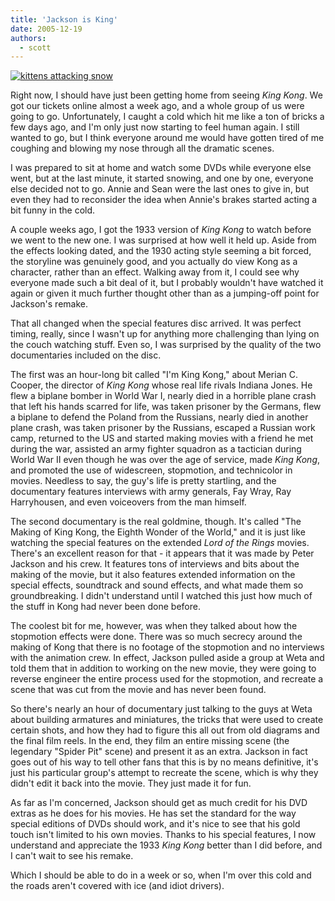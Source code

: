```yaml
---
title: 'Jackson is King'
date: 2005-12-19
authors:
  - scott
---
```


[![kittens attacking snow](/images/kittens/IMG_3067.jpg)](/images/kittens/IMG_3067.jpg)

Right now, I should have just been getting home from seeing _King Kong_. We got our tickets online almost a week ago, and a whole group of us were going to go. Unfortunately, I caught a cold which hit me like a ton of bricks a few days ago, and I'm only just now starting to feel human again. I still wanted to go, but I think everyone around me would have gotten tired of me coughing and blowing my nose through all the dramatic scenes.

I was prepared to sit at home and watch some DVDs while everyone else went, but at the last minute, it started snowing, and one by one, everyone else decided not to go. Annie and Sean were the last ones to give in, but even they had to reconsider the idea when Annie's brakes started acting a bit funny in the cold.

A couple weeks ago, I got the 1933 version of _King Kong_ to watch before we went to the new one. I was surprised at how well it held up. Aside from the effects looking dated, and the 1930 acting style seeming a bit forced, the storyline was genuinely good, and you actually do view Kong as a character, rather than an effect. Walking away from it, I could see why everyone made such a bit deal of it, but I probably wouldn't have watched it again or given it much further thought other than as a jumping-off point for Jackson's remake.

That all changed when the special features disc arrived. It was perfect timing, really, since I wasn't up for anything more challenging than lying on the couch watching stuff. Even so, I was surprised by the quality of the two documentaries included on the disc.

The first was an hour-long bit called "I'm King Kong," about Merian C. Cooper, the director of _King Kong_ whose real life rivals Indiana Jones. He flew a biplane bomber in World War I, nearly died in a horrible plane crash that left his hands scarred for life, was taken prisoner by the Germans, flew a biplane to defend the Poland from the Russians, nearly died in another plane crash, was taken prisoner by the Russians, escaped a Russian work camp, returned to the US and started making movies with a friend he met during the war, assisted an army fighter squadron as a tactician during World War II even though he was over the age of service, made _King Kong_, and promoted the use of widescreen, stopmotion, and technicolor in movies. Needless to say, the guy's life is pretty startling, and the documentary features interviews with army generals, Fay Wray, Ray Harryhousen, and even voiceovers from the man himself.

The second documentary is the real goldmine, though. It's called "The Making of King Kong, the Eighth Wonder of the World," and it is just like watching the special features on the extended _Lord of the Rings_ movies. There's an excellent reason for that - it appears that it was made by Peter Jackson and his crew. It features tons of interviews and bits about the making of the movie, but it also features extended information on the special effects, soundtrack and sound effects, and what made them so groundbreaking. I didn't understand until I watched this just how much of the stuff in Kong had never been done before.

The coolest bit for me, however, was when they talked about how the stopmotion effects were done. There was so much secrecy around the making of Kong that there is no footage of the stopmotion and no interviews with the animation crew. In effect, Jackson pulled aside a group at Weta and told them that in addition to working on the new movie, they were going to reverse engineer the entire process used for the stopmotion, and recreate a scene that was cut from the movie and has never been found.

So there's nearly an hour of documentary just talking to the guys at Weta about building armatures and miniatures, the tricks that were used to create certain shots, and how they had to figure this all out from old diagrams and the final film reels. In the end, they film an entire missing scene (the legendary "Spider Pit" scene) and present it as an extra. Jackson in fact goes out of his way to tell other fans that this is by no means definitive, it's just his particular group's attempt to recreate the scene, which is why they didn't edit it back into the movie. They just made it for fun.

As far as I'm concerned, Jackson should get as much credit for his DVD extras as he does for his movies. He has set the standard for the way special editions of DVDs should work, and it's nice to see that his gold touch isn't limited to his own movies. Thanks to his special features, I now understand and appreciate the 1933 _King Kong_ better than I did before, and I can't wait to see his remake.

Which I should be able to do in a week or so, when I'm over this cold and the roads aren't covered with ice (and idiot drivers).
